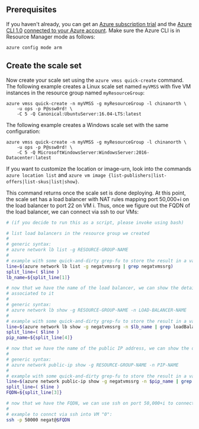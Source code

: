 ## Prerequisites

If you haven't already, you can get an [Azure subscription trial](https://www.azure.cn/pricing/1rmb-trial/) and the [Azure CLI 1.0](../articles/cli-install-nodejs.md) [connected to your Azure account](../articles/xplat-cli-connect.md). Make sure the Azure CLI is in Resource Manager mode as follows:

```azurecli
azure config mode arm
```

## Create the scale set

Now create your scale set using the `azure vmss quick-create` command. The following example creates a Linux scale set named `myVMSS` with five VM instances in the resource group named `myResourceGroup`:

```azurecli
azure vmss quick-create -n myVMSS -g myResourceGroup -l chinanorth \
    -u ops -p P@ssw0rd! \
    -C 5 -Q Canonical:UbuntuServer:16.04-LTS:latest
```

The following example creates a Windows scale set with the same configuration:

```azurecli
azure vmss quick-create -n myVMSS -g myResourceGroup -l chinanorth \
    -u ops -p P@ssw0rd! \
    -C 5 -Q MicrosoftWindowsServer:WindowsServer:2016-Datacenter:latest
```

If you want to customize the location or image-urn, look into the commands `azure location list` and `azure vm image {list-publishers|list-offers|list-skus|list|show}`.

This command returns once the scale set is done deploying. At this point, the scale set has a load balancer with NAT rules mapping port 50,000+i on the load balancer to port 22 on VM i. Thus, once we figure out the FQDN of the load balancer, we can connect via ssh to our VMs:

```bash
# (if you decide to run this as a script, please invoke using bash)

# list load balancers in the resource group we created
#
# generic syntax:
# azure network lb list -g RESOURCE-GROUP-NAME
#
# example with some quick-and-dirty grep-fu to store the result in a variable:
line=$(azure network lb list -g negatvmssrg | grep negatvmssrg)
split_line=( $line )
lb_name=${split_line[1]}

# now that we have the name of the load balancer, we can show the details to find which Public IP (PIP) is 
# associated to it
#
# generic syntax:
# azure network lb show -g RESOURCE-GROUP-NAME -n LOAD-BALANCER-NAME
#
# example with some quick-and-dirty grep-fu to store the result in a variable:
line=$(azure network lb show -g negatvmssrg -n $lb_name | grep loadBalancerFrontEnd)
split_line=( $line )
pip_name=${split_line[4]}

# now that we have the name of the public IP address, we can show the details to find the FQDN
#
# generic syntax:
# azure network public-ip show -g RESOURCE-GROUP-NAME -n PIP-NAME
#
# example with some quick-and-dirty grep-fu to store the result in a variable:
line=$(azure network public-ip show -g negatvmssrg -n $pip_name | grep FQDN)
split_line=( $line )
FQDN=${split_line[3]}

# now that we have the FQDN, we can use ssh on port 50,000+i to connect to VM i (where i is 0-indexed)
#
# example to connct via ssh into VM "0":
ssh -p 50000 negat@$FQDN
```